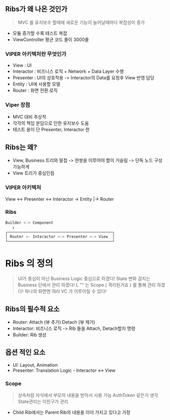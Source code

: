 ## Ribs가 왜 나온 것인가
> MVC 를 유지보수 할때에 새로운 기능이 늘어날때마다 복잡성이 증가

- 모듈 증가할 수록 테스트 복잡
- ViewController 평균 코드 줄이 3000줄

### VIPER 아키텍처란 무엇인가
- View              : UI
- Interactor        : 비즈니스 로직 + Network + Data Layer 수행
- Presenter         : UI의 상호작용 -> Interactor의 Data를 요청후 View 반영 담당
- Entity            : UI에 사용할 모델
- Router            : 화면 전환 로직

### Viper 장점
- MVC 대비 추상적
- 각각의 책임 분담으로 인한 유지보수 도움
- 테스트 용이 단 Presenter, Interactor 한

## Ribs는 왜?
- View, Business 트리와 밀접 -> 한쌍을 이루어야 함이 거슬림 -> 단독 노드 구성 가능하게
- View 트리가 중심인점


### VIPER 아키텍처
View <-> Presenter <-> Interactor -> Entity
          |-> Router

### Ribs

```swift
Builder <-> Component
   ↓
┌──────────────────────────────────────────────┐
│ Router <- Interactor <-> Presenter <-> View  │
└──────────────────────────────────────────────┘
```

# Ribs 의 정의
> UI가 중심이 아닌 Business Logic 중심으로 하겠다!
> State 변화 감지는 Business 단에서 관리 하겠다!
> L "" 는 Scope ( 격리된거죠 ) 를 통해 관리 하겠다!
> 하나의 화면엔 여러 VC 가 이루어질 수 있다!

## Ribs의 필수적 요소
 - Router: Attach (뷰 추가) Detach (뷰 제거)
 - Interactor: 비즈니스 로직 -> Rib 들을 Attach, Detach할지 명령
 - Builder: Rib 생성
 
## 옵션 적인 요소
 - UI:          Layout, Animation
 - Presenter:   Translation Logic - Interactor <-> View
 
### Scope
> 상속처럼 자식에서 부모의 내용을 받아서 사용 가능
> AuthToken 같은거 생각
> State관리는 이친구가 관리
  - Child Rib에서는 Parent Rib의 내용을 이미 가지고 있다고 가정
  
